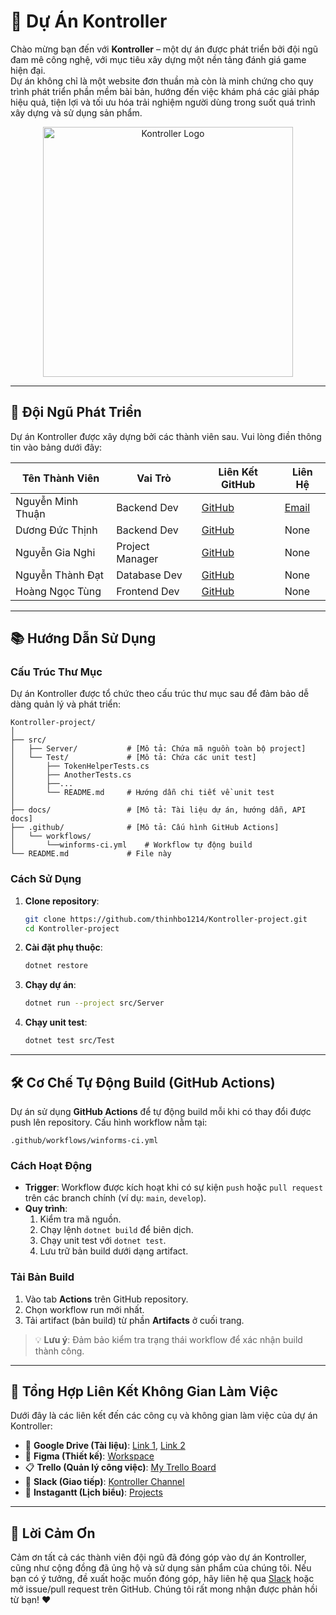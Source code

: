 # 🚀 Dự Án Kontroller

Chào mừng bạn đến với **Kontroller** – một dự án được phát triển bởi đội ngũ đam mê công nghệ, với mục tiêu xây dựng một nền tảng đánh giá game hiện đại. <br>
Dự án không chỉ là một website đơn thuần mà còn là minh chứng cho quy trình phát triển phần mềm bài bản, hướng đến việc khám phá các giải pháp hiệu quả, tiện lợi và tối ưu hóa trải nghiệm người dùng trong suốt quá trình xây dựng và sử dụng sản phẩm.

<p align="center">
  <img src="https://drive.google.com/uc?export=view&id=1vqINurv3bx5mZOfC4zsQyHoIwM0SC_nj" alt="Kontroller Logo" width="400"/>
</p>

---

## 👥 Đội Ngũ Phát Triển

Dự án Kontroller được xây dựng bởi các thành viên sau. Vui lòng điền thông tin vào bảng dưới đây:

| Tên Thành Viên | Vai Trò | Liên Kết GitHub | Liên Hệ |
|----------------|---------|-----------------|---------|
| Nguyễn Minh Thuận | Backend Dev | [GitHub](https://github.com/thuangf45)  | [Email](mailto:kingnemacc@gmail.com) |
| Dương Đức Thịnh | Backend Dev | [GitHub](https://github.com/thinhbo1214) | None |
| Nguyễn Gia Nghi | Project Manager | [GitHub](https://github.com/Nghi-creator) | None |
| Nguyễn Thành Đạt | Database Dev | [GitHub](https://github.com/ntdat28305)  | None |
| Hoàng Ngọc Tùng | Frontend Dev | [GitHub](https://github.com/Tung-creator) | None |

<!-- > 💡 **Hướng dẫn**: Thay thế `[Tên]`, `[Vai trò]`, `[Link GitHub]`, `[Email/Social]` bằng thông tin cụ thể của từng thành viên. -->

---

## 📚 Hướng Dẫn Sử Dụng

### Cấu Trúc Thư Mục

Dự án Kontroller được tổ chức theo cấu trúc thư mục sau để đảm bảo dễ dàng quản lý và phát triển:

```plaintext
Kontroller-project/
│
├── src/
│   ├── Server/           # [Mô tả: Chứa mã nguồn toàn bộ project]
│   └── Test/             # [Mô tả: Chứa các unit test]
│       ├── TokenHelperTests.cs
│       ├── AnotherTests.cs
│       ├──...
│       └── README.md     # Hướng dẫn chi tiết về unit test
│
├── docs/                 # [Mô tả: Tài liệu dự án, hướng dẫn, API docs]
├── .github/              # [Mô tả: Cấu hình GitHub Actions]
│   └── workflows/
│       └──winforms-ci.yml    # Workflow tự động build
└── README.md             # File này
```

<!-- > 💡 **Hướng dẫn**: Điền mô tả cụ thể vào `[Mô tả]` cho từng thư mục để giải thích chức năng của nó. -->

### Cách Sử Dụng

1. **Clone repository**:
   ```bash
   git clone https://github.com/thinhbo1214/Kontroller-project.git
   cd Kontroller-project
   ```

2. **Cài đặt phụ thuộc**:
   ```bash
   dotnet restore
   ```

3. **Chạy dự án**:
   ```bash
   dotnet run --project src/Server
   ```

4. **Chạy unit test**:
   ```bash
   dotnet test src/Test
   ```

---

## 🛠️ Cơ Chế Tự Động Build (GitHub Actions)

Dự án sử dụng **GitHub Actions** để tự động build mỗi khi có thay đổi được push lên repository. Cấu hình workflow nằm tại:

```
.github/workflows/winforms-ci.yml
```

### Cách Hoạt Động
- **Trigger**: Workflow được kích hoạt khi có sự kiện `push` hoặc `pull request` trên các branch chính (ví dụ: `main`, `develop`).
- **Quy trình**:
  1. Kiểm tra mã nguồn.
  2. Chạy lệnh `dotnet build` để biên dịch.
  3. Chạy unit test với `dotnet test`.
  4. Lưu trữ bản build dưới dạng artifact.

### Tải Bản Build
1. Vào tab **Actions** trên GitHub repository.
2. Chọn workflow run mới nhất.
3. Tải artifact (bản build) từ phần **Artifacts** ở cuối trang.

> 💡 **Lưu ý**: Đảm bảo kiểm tra trạng thái workflow để xác nhận build thành công.

---

## 🔗 Tổng Hợp Liên Kết Không Gian Làm Việc

Dưới đây là các liên kết đến các công cụ và không gian làm việc của dự án Kontroller:

- 📂 **Google Drive (Tài liệu)**: [Link 1](https://drive.google.com/drive/u/0/folders/1Y41gS032Flr2ND7HhFPC0aJnIh4QmVMt), [Link 2](https://drive.google.com/drive/folders/18bmKYSihVVwWoHVmZzj2F0dnmUuyPx8G?usp=drive_link)
- 🎨 **Figma (Thiết kế)**: [Workspace](https://www.figma.com/board/DTFyj2Cr7LGiNofxQox6dn/Workspace?node-id=0-1&t=BxCHTWpvEL3JhcVv-1)
- 📋 **Trello (Quản lý công việc)**: [My Trello Board](https://trello.com/b/0FKVPGrS/my-trello-board)
- 💬 **Slack (Giao tiếp)**: [Kontroller Channel](https://app.slack.com/client/T0MAPCD1U/C08UMQVFD3J)
- 📅 **Instagantt (Lịch biểu)**: [Projects](https://app.instagantt.com/r/#projects/rTtM3emC16dOLAPfQ1nw/rTtM3emC16dOLAPfQ1nw)

---

## 🙏 Lời Cảm Ơn

Cảm ơn tất cả các thành viên đội ngũ đã đóng góp vào dự án Kontroller, cũng như cộng đồng đã ủng hộ và sử dụng sản phẩm của chúng tôi. Nếu bạn có ý tưởng, đề xuất hoặc muốn đóng góp, hãy liên hệ qua [Slack](https://app.slack.com/client/T0MAPCD1U/C08UMQVFD3J) hoặc mở issue/pull request trên GitHub. Chúng tôi rất mong nhận được phản hồi từ bạn! ❤️

